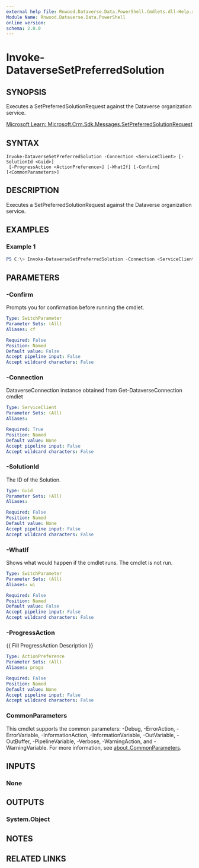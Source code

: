```yaml
---
external help file: Rnwood.Dataverse.Data.PowerShell.Cmdlets.dll-Help.xml
Module Name: Rnwood.Dataverse.Data.PowerShell
online version:
schema: 2.0.0
---
```


# Invoke-DataverseSetPreferredSolution

## SYNOPSIS
Executes a SetPreferredSolutionRequest against the Dataverse organization service.

[Microsoft Learn: Microsoft.Crm.Sdk.Messages.SetPreferredSolutionRequest](https://learn.microsoft.com/dotnet/api/Microsoft.Crm.Sdk.Messages.SetPreferredSolutionRequest)

## SYNTAX

```
Invoke-DataverseSetPreferredSolution -Connection <ServiceClient> [-SolutionId <Guid>]
 [-ProgressAction <ActionPreference>] [-WhatIf] [-Confirm] [<CommonParameters>]
```

## DESCRIPTION
Executes a SetPreferredSolutionRequest against the Dataverse organization service.

## EXAMPLES

### Example 1
```powershell
PS C:\> Invoke-DataverseSetPreferredSolution -Connection <ServiceClient> -SolutionId <Guid>
```

## PARAMETERS

### -Confirm
Prompts you for confirmation before running the cmdlet.

```yaml
Type: SwitchParameter
Parameter Sets: (All)
Aliases: cf

Required: False
Position: Named
Default value: False
Accept pipeline input: False
Accept wildcard characters: False
```

### -Connection
DataverseConnection instance obtained from Get-DataverseConnection cmdlet

```yaml
Type: ServiceClient
Parameter Sets: (All)
Aliases:

Required: True
Position: Named
Default value: None
Accept pipeline input: False
Accept wildcard characters: False
```

### -SolutionId
The ID of the Solution.

```yaml
Type: Guid
Parameter Sets: (All)
Aliases:

Required: False
Position: Named
Default value: None
Accept pipeline input: False
Accept wildcard characters: False
```

### -WhatIf
Shows what would happen if the cmdlet runs. The cmdlet is not run.

```yaml
Type: SwitchParameter
Parameter Sets: (All)
Aliases: wi

Required: False
Position: Named
Default value: False
Accept pipeline input: False
Accept wildcard characters: False
```

### -ProgressAction
{{ Fill ProgressAction Description }}

```yaml
Type: ActionPreference
Parameter Sets: (All)
Aliases: proga

Required: False
Position: Named
Default value: None
Accept pipeline input: False
Accept wildcard characters: False
```

### CommonParameters
This cmdlet supports the common parameters: -Debug, -ErrorAction, -ErrorVariable, -InformationAction, -InformationVariable, -OutVariable, -OutBuffer, -PipelineVariable, -Verbose, -WarningAction, and -WarningVariable. For more information, see [about_CommonParameters](http://go.microsoft.com/fwlink/?LinkID=113216).

## INPUTS

### None
## OUTPUTS

### System.Object
## NOTES

## RELATED LINKS
